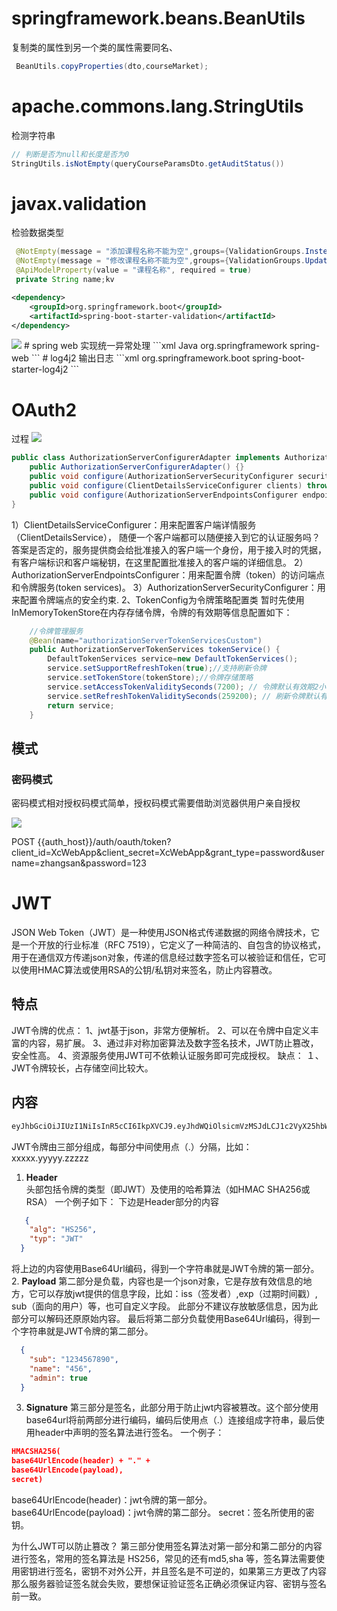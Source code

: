 # springframework.beans.BeanUtils

复制类的属性到另一个类的属性需要同名、
```java
 BeanUtils.copyProperties(dto,courseMarket);
 ```
# apache.commons.lang.StringUtils
检测字符串 
```java
// 判断是否为null和长度是否为0
StringUtils.isNotEmpty(queryCourseParamsDto.getAuditStatus())
```
# javax.validation
检验数据类型
```java
 @NotEmpty(message = "添加课程名称不能为空",groups={ValidationGroups.Inster.class})
 @NotEmpty(message = "修改课程名称不能为空",groups={ValidationGroups.Update.class})
 @ApiModelProperty(value = "课程名称", required = true)
 private String name;kv
```
```xml
<dependency>
    <groupId>org.springframework.boot</groupId>
    <artifactId>spring-boot-starter-validation</artifactId>
</dependency>
```
<img src="./img/1.png">
# spring web
实现统一异常处理
```xml
Java
<dependency>
    <groupId>org.springframework</groupId>
    <artifactId>spring-web</artifactId>
</dependency>
```
# log4j2
输出日志
```xml
<dependency>
    <groupId>org.springframework.boot</groupId>
    <artifactId>spring-boot-starter-log4j2</artifactId>
</dependency>
```

# OAuth2
过程
<img src="./img/2.png">

```java
public class AuthorizationServerConfigurerAdapter implements AuthorizationServerConfigurer {
    public AuthorizationServerConfigurerAdapter() {}
    public void configure(AuthorizationServerSecurityConfigurer security) throws Exception {}
    public void configure(ClientDetailsServiceConfigurer clients) throws Exception {}
    public void configure(AuthorizationServerEndpointsConfigurer endpoints) throws Exception {}
}
```
1）ClientDetailsServiceConfigurer：用来配置客户端详情服务（ClientDetailsService），
随便一个客户端都可以随便接入到它的认证服务吗？答案是否定的，服务提供商会给批准接入的客户端一个身份，用于接入时的凭据，有客户端标识和客户端秘钥，在这里配置批准接入的客户端的详细信息。
2）AuthorizationServerEndpointsConfigurer：用来配置令牌（token）的访问端点和令牌服务(token services)。
3）AuthorizationServerSecurityConfigurer：用来配置令牌端点的安全约束.
2、TokenConfig为令牌策略配置类
暂时先使用InMemoryTokenStore在内存存储令牌，令牌的有效期等信息配置如下：
```java
    //令牌管理服务
    @Bean(name="authorizationServerTokenServicesCustom")
    public AuthorizationServerTokenServices tokenService() {
        DefaultTokenServices service=new DefaultTokenServices();
        service.setSupportRefreshToken(true);//支持刷新令牌
        service.setTokenStore(tokenStore);//令牌存储策略
        service.setAccessTokenValiditySeconds(7200); // 令牌默认有效期2小时
        service.setRefreshTokenValiditySeconds(259200); // 刷新令牌默认有效期3天
        return service;
    }
```

## 模式
### 密码模式

密码模式相对授权码模式简单，授权码模式需要借助浏览器供用户亲自授权

<img src="./img/3.png">

POST {{auth_host}}/auth/oauth/token?client_id=XcWebApp&client_secret=XcWebApp&grant_type=password&username=zhangsan&password=123

# JWT
JSON Web Token（JWT）是一种使用JSON格式传递数据的网络令牌技术，它是一个开放的行业标准（RFC 7519），它定义了一种简洁的、自包含的协议格式，用于在通信双方传递json对象，传递的信息经过数字签名可以被验证和信任，它可以使用HMAC算法或使用RSA的公钥/私钥对来签名，防止内容篡改。

## 特点
JWT令牌的优点：
1、jwt基于json，非常方便解析。
2、可以在令牌中自定义丰富的内容，易扩展。
3、通过非对称加密算法及数字签名技术，JWT防止篡改，安全性高。
4、资源服务使用JWT可不依赖认证服务即可完成授权。
缺点：
１、JWT令牌较长，占存储空间比较大。
## 内容
```s
eyJhbGciOiJIUzI1NiIsInR5cCI6IkpXVCJ9.eyJhdWQiOlsicmVzMSJdLCJ1c2VyX25hbWUiOiJ6aGFuZ3NhbiIsInNjb3BlIjpbImFsbCJdLCJleHAiOjE2NjQyNTQ2NzIsImF1dGhvcml0aWVzIjpbInAxIl0sImp0aSI6Ijg4OTEyYjJkLTVkMDUtNGMxNC1iYmMzLWZkZTk5NzdmZWJjNiIsImNsaWVudF9pZCI6ImMxIn0.wkDBL7roLrvdBG2oGnXeoXq-zZRgE9IVV2nxd-ez_oA
```

JWT令牌由三部分组成，每部分中间使用点（.）分隔，比如：xxxxx.yyyyy.zzzzz
1.	**Header**        
  头部包括令牌的类型（即JWT）及使用的哈希算法（如HMAC SHA256或RSA）
  一个例子如下：
  下边是Header部分的内容
```JSON
   {
    "alg": "HS256",
    "typ": "JWT"
  }
  ```
  将上边的内容使用Base64Url编码，得到一个字符串就是JWT令牌的第一部分。
2.	 **Payload**
第二部分是负载，内容也是一个json对象，它是存放有效信息的地方，它可以存放jwt提供的信息字段，比如：iss（签发者）,exp（过期时间戳）, sub（面向的用户）等，也可自定义字段。
此部分不建议存放敏感信息，因为此部分可以解码还原原始内容。 最后将第二部分负载使用Base64Url编码，得到一个字符串就是JWT令牌的第二部分。
```JSON
  {
    "sub": "1234567890",
    "name": "456",
    "admin": true
  }
```
3.	 **Signature**
第三部分是签名，此部分用于防止jwt内容被篡改。这个部分使用base64url将前两部分进行编码，编码后使用点（.）连接组成字符串，最后使用header中声明的签名算法进行签名。
一个例子：

```JSON
HMACSHA256(
base64UrlEncode(header) + "." +
base64UrlEncode(payload),
secret)
```    
base64UrlEncode(header)：jwt令牌的第一部分。
base64UrlEncode(payload)：jwt令牌的第二部分。
secret：签名所使用的密钥。

为什么JWT可以防止篡改？
第三部分使用签名算法对第一部分和第二部分的内容进行签名，常用的签名算法是 HS256，常见的还有md5,sha 等，签名算法需要使用密钥进行签名，密钥不对外公开，并且签名是不可逆的，如果第三方更改了内容那么服务器验证签名就会失败，要想保证验证签名正确必须保证内容、密钥与签名前一致。


